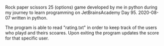 Rock paper scissors 25 (options) game developed by me in python during my journey to learn programming on JetBrainsAcademy Day 95.  2020-08-07 written in python.

The program is able to read "rating.txt" in order to keep track of the users who playd and theirs scoares. Upon exiting the program updates 
the score for that specific user.
